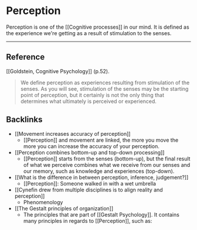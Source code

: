 # Perception
Perception is one of the [[Cognitive processes]] in our mind. It is defined as the experience we're getting as a result of stimulation to the senses.

- - -
## Reference
[[Goldstein, Cognitive Psychology]] (p.52).
> We define perception as experiences resulting from stimulation of the senses. As you will see, stimulation of the senses may be the starting point of perception, but it certainly is not the only thing that determines what ultimately is perceived or experienced.

## Backlinks
* [[Movement increases accuracy of perception]]
	* [[Perception]] and movement are linked, the more you move the more you can increase the accuracy of your perception.
* [[Perception combines bottom-up and top-down processing]]
	* [[Perception]] starts from the senses (bottom-up), but the final result of what we perceive combines what we receive from our senses and our memory, such as knowledge and experiences (top-down).
* [[What is the difference in between perception, inference, judgement?]]
	* [[Perception]]: Someone walked in with a wet umbrella
* [[Cynefin drew from multiple disciplines is to align reality and perception]]
	* Phenomenology
* [[The Gestalt principles of organization]]
	* The principles that are part of [[Gestalt Psychology]]. It contains many principles in regards to [[Perception]], such as:

<!-- #evergreen -->

<!-- {BearID:0E50C4BB-EE6B-4502-9A84-6518A4852626-5941-000007441C893EEF} -->
